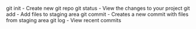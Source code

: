 git init - Create new git repo
git status - View the changes to your project 
git add - Add files to staging area
git commit - Creates a new commit with files from staging area
git log - View recent commits